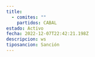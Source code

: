 ```yaml
---
title:
  - comites: ""
    partidos: CABAL
estado: Activo
fecha: 2022-12-07T22:42:21.198Z
descripcion: ws
tiposancion: Sanción
---
```

